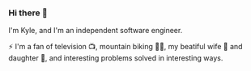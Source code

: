 ### Hi there 👋

I'm Kyle, and I'm an independent software engineer.

⚡ I'm a fan of television 📺, mountain biking 🚵‍♂️, my beatiful wife 👩  and daughter 👧, and interesting problems solved in interesting ways.
